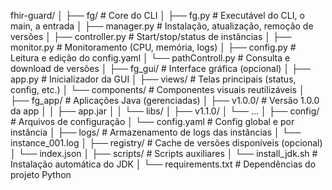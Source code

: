 fhir-guard/
│
├── fg/                        # Core do CLI 
│   ├── fg.py                  # Executável do CLI, o main, a entrada
│   ├── manager.py             # Instalação, atualização, remoção de versões
│   ├── controller.py          # Start/stop/status de instâncias
│   ├── monitor.py             # Monitoramento (CPU, memória, logs)
│   ├── config.py              # Leitura e edição do config.yaml
│   └── pathControll.py            # Consulta e download de versões
│
├── fg_gui/                    # Interface gráfica (opcional)
│   ├── app.py                 # Inicializador da GUI
│   ├── views/                 # Telas principais (status, config, etc.)
│   └── components/            # Componentes visuais reutilizáveis
│
├── fg_app/                    # Aplicações Java (gerenciadas)
│   ├── v1.0.0/                # Versão 1.0.0 da app
│   │   ├── app.jar
│   │   └── libs/
│   ├── v1.1.0/
│   └── ...
│
├── config/                    # Arquivos de configuração
│   └── config.yaml            # Config global e por instância
│
├── logs/                      # Armazenamento de logs das instâncias
│   └── instance_001.log
│
├── registry/                  # Cache de versões disponíveis (opcional)
│   └── index.json
│
├── scripts/                   # Scripts auxiliares
│   └── install_jdk.sh         # Instalação automática do JDK
│
└── requirements.txt           # Dependências do projeto Python
